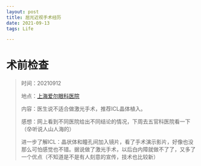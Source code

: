 ```yaml
---
layout: post
title: 屈光近视手术经历
date: 2021-09-13
tags: Life

---
```



# 术前检查

> 时间：20210912
>
> 地点：[上海爱尔眼科医院](https://j.map.baidu.com/9c/H03)
>
> 内容：医生说不适合做激光手术，推荐ICL晶体植入。
>
> 感想：网上看到不同医院给出不同结论的情况，下周去五官科医院看一下（😰听说人山人海的）
>
> 进一步了解ICL：晶状体和瞳孔间加入镜片，看了手术演示影片，好像也没那么可怕感觉也不错。据说做了激光手术，以后白内障就做不了了，又多了一个优点（不知道是不是有人刻意的宣传，技术也比较新）

